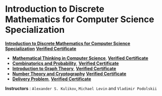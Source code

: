 # Introduction to Discrete Mathematics for Computer Science Specialization

**[Introduction to Discrete Mathematics for Computer Science Specialization](https://www.coursera.org/specializations/discrete-mathematics?)** [**Verified Certificate**](https://www.coursera.org/account/accomplishments/specialization/certificate/ZDLRFFSJ6H8N)
+ **[Mathematical Thinking in Computer Science](https://www.coursera.org/learn/what-is-a-proof?specialization=discrete-mathematics)**, [**Verified Certificate**](https://www.coursera.org/account/accomplishments/certificate/2NE4XUPLWWRR)
+ **[Combinatorics and Probability](https://www.coursera.org/learn/combinatorics?specialization=discrete-mathematics)**, [**Verified Certificate**](
https://www.coursera.org/account/accomplishments/certificate/CPEVMF8DJQDW)
+ **[Introduction to Graph Theory](https://www.coursera.org/learn/graphs?specialization=discrete-mathematics)**, [**Verified Certificate**](https://www.coursera.org/account/accomplishments/certificate/ZGAQVB5978HN)
+ **[Number Theory and Cryptography](https://www.coursera.org/learn/number-theory-cryptography?specialization=discrete-mathematics)** [**Verified Certificate**](
https://www.coursera.org/account/accomplishments/certificate/XWZMUD4XBVH8)
+ **[Delivery Problem](https://www.coursera.org/learn/delivery-problem)**, [**Verified Certificate**](https://www.coursera.org/account/accomplishments/certificate/YMZTGBJZUB38)


**Instructors** : `Alexander S. Kulikov`, `Michael Levin` and `Vladimir Podolskii`

